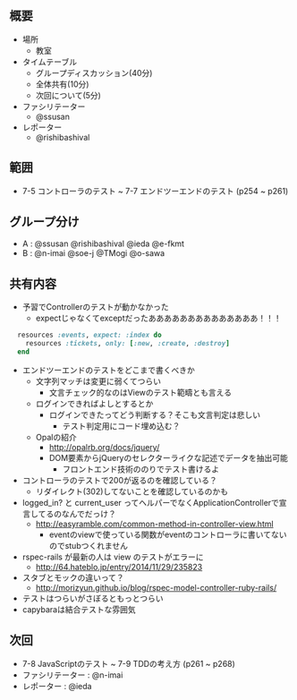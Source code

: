 概要
---

* 場所
  * 教室
* タイムテーブル
  * グループディスカッション(40分)
  * 全体共有(10分)
  * 次回について(5分)
* ファシリテーター
  * @ssusan
* レポーター
  * @rishibashival

範囲
---

* 7-5 コントローラのテスト ~ 7-7 エンドツーエンドのテスト (p254 ~ p261)

グループ分け
---

* A : @ssusan @rishibashival @ieda @e-fkmt
* B : @n-imai @soe-j @TMogi @o-sawa 

共有内容
---

* 予習でControllerのテストが動かなかった
  * expectじゃなくてexceptだったああああああああああああああ！！！
```ruby
  resources :events, expect: :index do
    resources :tickets, only: [:new, :create, :destroy]
  end
```
* エンドツーエンドのテストをどこまで書くべきか
  * 文字列マッチは変更に弱くてつらい
    * 文言チェック的なのはViewのテスト範疇とも言える
  * ログインできればよしとするとか
    * ログインできたってどう判断する？そこも文言判定は悲しい
      * テスト判定用にコード埋め込む？
  * Opalの紹介
    * http://opalrb.org/docs/jquery/
    * DOM要素からjQueryのセレクターライクな記述でデータを抽出可能
      * フロントエンド技術ののりでテスト書けるよ
* コントローラのテストで200が返るのを確認している？
  * リダイレクト(302)してないことを確認しているのかも
* logged_in? と current_user ってヘルパーでなくApplicationControllerで宣言してるのなんでだっけ？
  * http://easyramble.com/common-method-in-controller-view.html
    * eventのviewで使っている関数がeventのコントローラに書いてないのでstubつくれません
* rspec-rails が最新の人は view のテストがエラーに
  * http://64.hateblo.jp/entry/2014/11/29/235823
* スタブとモックの違いって？
  * http://morizyun.github.io/blog/rspec-model-controller-ruby-rails/
* テストはつらいがさぼるともっとつらい
* capybaraは結合テストな雰囲気

次回  
---

* 7-8 JavaScriptのテスト ~ 7-9 TDDの考え方 (p261 ~ p268)
* ファシリテーター : @n-imai
* レポーター : @ieda
